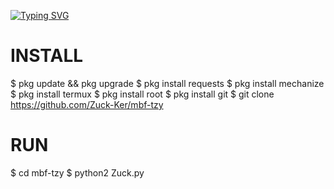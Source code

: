 [![Typing SVG](https://readme-typing-svg.herokuapp.com?color=%2336BCF7&lines=SELAMAT+DATANG+DI+GITHUB+Zuck+Ker+script+jangan+di+recode+ya+nyet)](https://git.io/typing-svg)

# INSTALL
$ pkg update && pkg upgrade
$ pkg install requests
$ pkg install  mechanize
$ pkg install termux
$ pkg install root
$ pkg install git
$ git clone https://github.com/Zuck-Ker/mbf-tzy

# RUN
$ cd mbf-tzy
$ python2 Zuck.py

